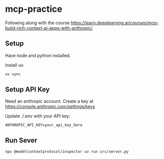 # mcp-practice

Following along with the course <https://learn.deeplearning.ai/courses/mcp-build-rich-context-ai-apps-with-anthropic/>

## Setup

Have node and python installed.

Install uv.

```bash
uv sync
```

## Setup API Key

Need an anthropic account. Create a key at <https://console.anthropic.com/settings/keys>

Update ./.env with your API key:

```
ANTHROPIC_API_KEY=your_api_key_here
```

## Run Sever

```bash
npx @modelcontextprotocol/inspector uv run src/server.py
```
